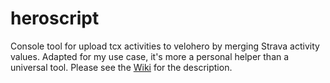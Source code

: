 # heroscript
Console tool for upload tcx activities to velohero by merging Strava activity values. Adapted for my use case, it's more a personal helper than a universal tool. Please see the [Wiki](https://github.com/chs8691/heroscript/wiki) for the description.

